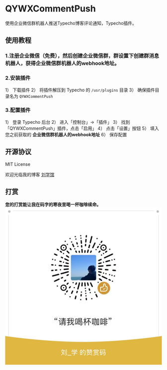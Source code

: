 # QYWXCommentPush
使用企业微信群机器人推送Typecho博客评论通知，Typecho插件。

## 使用教程

### 1.注册企业微信（免费），然后创建企业微信群，群设置下创建群消息机器人，获得企业微信群机器人的webhook地址。

### 2.安装插件
1） 下载插件
2） 将插件解压到 Typecho 的 `/usr/plugins` 目录
3） 确保插件目录名为 `QYWXCommentPush`

### 3.配置插件
1） 登录 Typecho 后台
2） 进入「控制台」->「插件」
3） 找到「QYWXCommentPush」插件，点击「启用」
4） 点击「设置」按钮
5） 填入您之前获取的 **企业微信群机器人的webhook地址**
6） 保存配置

## 开源协议

MIT License

欢迎光临我的博客 [刘学馆](https://blog.sexy0769.com/)
## 打赏
**您的打赏能让我在码字的寒夜里喝一杯咖啡续命。**
![coffee](https://github.com/Busy0769/QYWXCommentPush/blob/main/coffee.jpg?raw=true)
